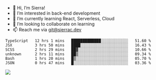 - 👋 Hi, I’m Sierra!
- 👀 I’m interested in back-end development
- 🌱 I’m currently learning React, Serverless, Cloud
- 💞️ I’m looking to collaborate on learning
- 📫 Reach me via git@sierrac.dev

<!--START_SECTION:waka-->

```text
TypeScript   12 hrs 1 mins   █████████████░░░░░░░░░░░░   51.60 %
JSX          3 hrs 50 mins   ████░░░░░░░░░░░░░░░░░░░░░   16.43 %
SCSS         2 hrs 29 mins   ██▓░░░░░░░░░░░░░░░░░░░░░░   10.66 %
unknown      2 hrs 11 mins   ██▒░░░░░░░░░░░░░░░░░░░░░░   09.34 %
Bash         1 hrs 20 mins   █▒░░░░░░░░░░░░░░░░░░░░░░░   05.70 %
JSON         0 hrs 47 mins   █░░░░░░░░░░░░░░░░░░░░░░░░   03.36 %
```

<!--END_SECTION:waka-->


![](https://hit.yhype.me/github/profile?user_id=7351311)
